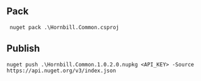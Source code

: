 ## Pack

``` 
 nuget pack .\Hornbill.Common.csproj 
 ```
## Publish
```
nuget push .\Hornbill.Common.1.0.2.0.nupkg <API_KEY> -Source  https://api.nuget.org/v3/index.json 
```

